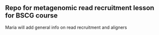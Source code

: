 ## Repo for metagenomic read recruitment lesson for BSCG course 

Maria will add general info on read recruitment and aligners
